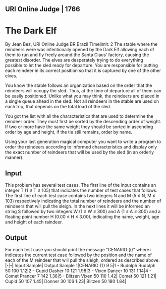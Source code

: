 ## URI Online Judge | 1766
# The Dark Elf
By Jean Bez, URI Online Judge BR Brazil
Timelimit: 2
The stable where the reindeers were was intentionally opened by the Dark Elf allowing each of them to run and fly freely around the Santa Claus' factory, causing the greatest disorder. The elves are desperately trying to do everything possible to let the sled ready for departure. You are responsible for putting each reindeer in its correct position so that it is captured by one of the other elves.



You know the stable follows an organization based on the order that the reindeers will occupy the sled. Thus, at the time of departure all of them can be easily positioned. Unlike what you may think, the reindeers are placed in a single queue ahead in the sled. Not all reindeers in the stable are used on each trip, that depends on the total load of the sled.

You got the list with all the characteristics that are used to determine the reindeer order. They must first be sorted by the descending order of weight. If two or more have the same weight they should be sorted in ascending order by age and height, if the tie still remains, order by name.

Using your last generation magical computer you want to write a program to order the reindeers according to informed characteristics and display only the exact number of reindeers that will be used by the sled (in an orderly manner).

## Input

This problem has several test cases. The first line of the input contains an integer T (1 ≤ T ≤ 105) that indicates the number of test cases that follows. The first line of each test case contains two integers N and M (5 ≤ N, M ≤ 103) respectively indicating the total number of reindeers and the number of reindeers that will pull the sleigh. In the next lines it will be informed an string S followed by two integers W (1 ≤ W ≤ 300) and A (1 ≤ A ≤ 300) and a floating point number H (0.00 ≤ H ≤ 3.00), indicating the name, weight, age and height of each raindeer.

## Output

For each test case you should print the message "CENARIO {i}" where i indicates the current test case followed by the position and the name of each of the M reindeer that will pull the sleigh, ordered as described above.
|-|-|
Input Sample|	Output Sample
1|CENARIO {1}
9 5|1 - Rudolph
Rudolph 50 100 1.12|2 - Cupid
Dasher 10 121 1.98|3 - Vixen
Dancer 10 131 1.14|4 - Comet
Prancer 7 142 1.36|5 - Blitzen
Vixen 50 110 1.42|
Comet 50 121 1.21|
Cupid 50 107 1.45|
Donner 30 106 1.23|
Blitzen 50 180 1.84|